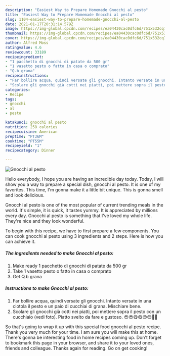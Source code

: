 ```yaml
---
description: "Easiest Way to Prepare Homemade Gnocchi al pesto"
title: "Easiest Way to Prepare Homemade Gnocchi al pesto"
slug: 1104-easiest-way-to-prepare-homemade-gnocchi-al-pesto
date: 2021-01-17T20:31:14.579Z
image: https://img-global.cpcdn.com/recipes/ea04430cac0dfc6d/751x532cq70/gnocchi-al-pesto-recipe-main-photo.jpg
thumbnail: https://img-global.cpcdn.com/recipes/ea04430cac0dfc6d/751x532cq70/gnocchi-al-pesto-recipe-main-photo.jpg
cover: https://img-global.cpcdn.com/recipes/ea04430cac0dfc6d/751x532cq70/gnocchi-al-pesto-recipe-main-photo.jpg
author: Alfred Moss
ratingvalue: 4.6
reviewcount: 33189
recipeingredient:
- "1 pacchetto di gnocchi di patate da 500 gr"
- "1 vasetto pesto o fatto in casa o comprato"
- "Q.b grana"
recipeinstructions:
- "Far bollire acqua, quindi versate gli gnocchi. Intanto versate in una ciotola il pesto e un paio di cucchiai di grana. Mischiare bene."
- "Scolare gli gnocchi già cotti nei piatti, poi mettere sopra il pesto con un cucchiaio (vedi foto). Piatto svelto da fare e gustoso. 😍😍😋😋😊😊🥰🥰"
categories:
- Recipe
tags:
- gnocchi
- al
- pesto

katakunci: gnocchi al pesto 
nutrition: 258 calories
recipecuisine: American
preptime: "PT36M"
cooktime: "PT55M"
recipeyield: "1"
recipecategory: Dinner

---
```



![Gnocchi al pesto](https://img-global.cpcdn.com/recipes/ea04430cac0dfc6d/751x532cq70/gnocchi-al-pesto-recipe-main-photo.jpg)

Hello everybody, I hope you are having an incredible day today. Today, I will show you a way to prepare a special dish, gnocchi al pesto. It is one of my favorites. This time, I'm gonna make it a little bit unique. This is gonna smell and look delicious.



Gnocchi al pesto is one of the most popular of current trending meals in the world. It's simple, it is quick, it tastes yummy. It is appreciated by millions every day. Gnocchi al pesto is something that I've loved my whole life. They're nice and they look wonderful.


To begin with this recipe, we have to first prepare a few components. You can cook gnocchi al pesto using 3 ingredients and 2 steps. Here is how you can achieve it.

<!--inarticleads1-->

##### The ingredients needed to make Gnocchi al pesto:

1. Make ready 1 pacchetto di gnocchi di patate da 500 gr
1. Take 1 vasetto pesto o fatto in casa o comprato
1. Get Q.b grana




<!--inarticleads2-->

##### Instructions to make Gnocchi al pesto:

1. Far bollire acqua, quindi versate gli gnocchi. Intanto versate in una ciotola il pesto e un paio di cucchiai di grana. Mischiare bene.
1. Scolare gli gnocchi già cotti nei piatti, poi mettere sopra il pesto con un cucchiaio (vedi foto). Piatto svelto da fare e gustoso. 😍😍😋😋😊😊🥰🥰




So that's going to wrap it up with this special food gnocchi al pesto recipe. Thank you very much for your time. I am sure you will make this at home. There's gonna be interesting food in home recipes coming up. Don't forget to bookmark this page in your browser, and share it to your loved ones, friends and colleague. Thanks again for reading. Go on get cooking!
